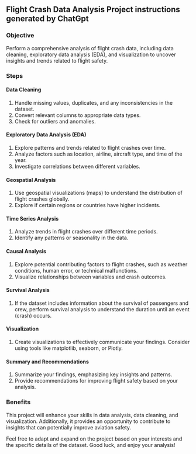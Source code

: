 ## Flight Crash Data Analysis Project instructions generated by ChatGpt

### Objective
Perform a comprehensive analysis of flight crash data, including data cleaning, exploratory data analysis (EDA), and visualization to uncover insights and trends related to flight safety.

### Steps

#### Data Cleaning
1. Handle missing values, duplicates, and any inconsistencies in the dataset.
2. Convert relevant columns to appropriate data types.
3. Check for outliers and anomalies.

#### Exploratory Data Analysis (EDA)
1. Explore patterns and trends related to flight crashes over time.
2. Analyze factors such as location, airline, aircraft type, and time of the year.
3. Investigate correlations between different variables.

#### Geospatial Analysis
1. Use geospatial visualizations (maps) to understand the distribution of flight crashes globally.
2. Explore if certain regions or countries have higher incidents.

#### Time Series Analysis
1. Analyze trends in flight crashes over different time periods.
2. Identify any patterns or seasonality in the data.

#### Causal Analysis
1. Explore potential contributing factors to flight crashes, such as weather conditions, human error, or technical malfunctions.
2. Visualize relationships between variables and crash outcomes.

#### Survival Analysis
1. If the dataset includes information about the survival of passengers and crew, perform survival analysis to understand the duration until an event (crash) occurs.

#### Visualization
1. Create visualizations to effectively communicate your findings. Consider using tools like matplotlib, seaborn, or Plotly.

#### Summary and Recommendations
1. Summarize your findings, emphasizing key insights and patterns.
2. Provide recommendations for improving flight safety based on your analysis.

### Benefits
This project will enhance your skills in data analysis, data cleaning, and visualization. Additionally, it provides an opportunity to contribute to insights that can potentially improve aviation safety.

Feel free to adapt and expand on the project based on your interests and the specific details of the dataset. Good luck, and enjoy your analysis!
